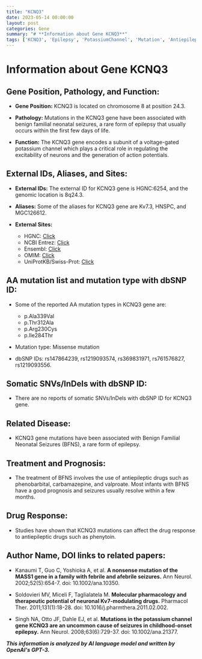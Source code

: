 ```yaml
---
title: "KCNQ3"
date: 2023-05-14 00:00:00
layout: post
categories: Gene
summary: "# **Information about Gene KCNQ3**"
tags: ['KCNQ3', 'Epilepsy', 'PotassiumChannel', 'Mutation', 'AntiepilepticDrugs', 'DrugResponse', 'BFNS', 'NeonatalSeizures']
---
```


# **Information about Gene KCNQ3**

## Gene Position, Pathology, and Function:

- **Gene Position:** KCNQ3 is located on chromosome 8 at position 24.3.

- **Pathology:** Mutations in the KCNQ3 gene have been associated with benign familial neonatal seizures, a rare form of epilepsy that usually occurs within the first few days of life.

- **Function:** The KCNQ3 gene encodes a subunit of a voltage-gated potassium channel which plays a critical role in regulating the excitability of neurons and the generation of action potentials.

## External IDs, Aliases, and Sites:

- **External IDs:** The external ID for KCNQ3 gene is HGNC:6254, and the genomic location is 8q24.3. 

- **Aliases:** Some of the aliases for KCNQ3 gene are  Kv7.3, HNSPC, and MGC126612.

- **External Sites:** 

    - HGNC: [Click](https://www.genenames.org/data/gene-symbol-report/#!/hgnc_id/HGNC:6254)
    - NCBI Entrez: [Click](https://www.ncbi.nlm.nih.gov/gene/3786)
    - Ensembl: [Click](https://www.ensembl.org/Homo_sapiens/Gene/Summary?db=core;g=ENSG00000173153;r=8:136437204-136544685)
    - OMIM: [Click](https://www.omim.org/entry/602232)
    - UniProtKB/Swiss-Prot: [Click](https://www.uniprot.org/uniprot/Q9NR82)

## AA mutation list and mutation type with dbSNP ID:

- Some of the reported AA mutation types in KCNQ3 gene are:

    - p.Ala339Val
    - p.Thr312Ala
    - p.Arg230Cys
    - p.Ile284Thr

- Mutation type: Missense mutation

- dbSNP IDs: rs147864239, rs1219093574, rs369831971, rs761576827, rs1219093556.

## Somatic SNVs/InDels with dbSNP ID:

- There are no reports of somatic SNVs/InDels with dbSNP ID for KCNQ3 gene.

## Related Disease:

- KCNQ3 gene mutations have been associated with Benign Familial Neonatal Seizures (BFNS), a rare form of epilepsy. 

## Treatment and Prognosis:

- The treatment of BFNS involves the use of antiepileptic drugs such as phenobarbital, carbamazepine, and valproate. Most infants with BFNS have a good prognosis and seizures usually resolve within a few months.

## Drug Response:

- Studies have shown that KCNQ3 mutations can affect the drug response to antiepileptic drugs such as phenytoin.

## Author Name, DOI links to related papers:

- Kanaumi T, Guo C, Yoshioka A, et al. **A nonsense mutation of the MASS1 gene in a family with febrile and afebrile seizures.** Ann Neurol. 2002;52(5):654-7. doi: 10.1002/ana.10350.

- Soldovieri MV, Miceli F, Taglialatela M. **Molecular pharmacology and therapeutic potential of neuronal Kv7-modulating drugs.** Pharmacol Ther. 2011;131(1):18-28. doi: 10.1016/j.pharmthera.2011.02.002.

- Singh NA, Otto JF, Dahle EJ, et al. **Mutations in the potassium channel gene KCNQ3 are an uncommon cause of seizures in childhood-onset epilepsy.** Ann Neurol. 2008;63(6):729-37. doi: 10.1002/ana.21377.

**_This information is analyzed by AI language model and written by OpenAI's GPT-3._**